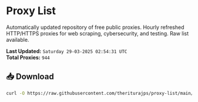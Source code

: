 # Proxy List

Automatically updated repository of free public proxies. Hourly refreshed HTTP/HTTPS proxies for web scraping, cybersecurity, and testing. Raw list available.

**Last Updated:** `Saturday 29-03-2025 02:54:31 UTC`  
**Total Proxies:** `944`

## 📥 Download
```bash
curl -O https://raw.githubusercontent.com/theriturajps/proxy-list/main/proxies.txt

